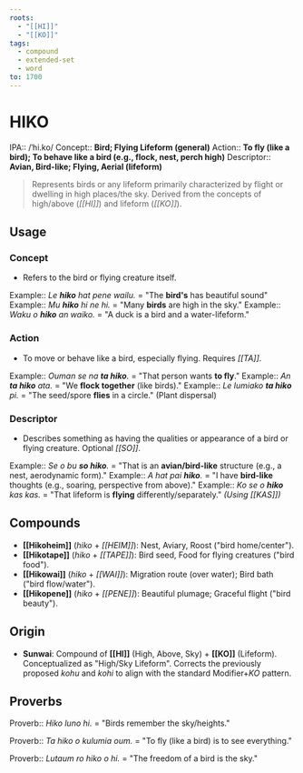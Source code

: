 ```yaml
---
roots:
  - "[[HI]]"
  - "[[KO]]"
tags:
  - compound
  - extended-set
  - word
to: 1700
---
```


# HIKO

IPA::				/ˈhi.ko/
Concept::		**Bird; Flying Lifeform (general)**
Action::		**To fly (like a bird); To behave like a bird (e.g., flock, nest, perch high)**
Descriptor::	**Avian, Bird-like; Flying, Aerial (lifeform)**

> Represents birds or any lifeform primarily characterized by flight or dwelling in high places/the sky. Derived from the concepts of high/above (*[[HI]]*) and lifeform (*[[KO]]*).

## Usage

### Concept
*   Refers to the bird or flying creature itself.

Example::   *Le **hiko** hat pene wailu.* = "The **bird's** has beautiful sound"
Example::   *Mu **hiko** hi ne hi.* = "Many **birds** are high in the sky."
Example::   *Waku o **hiko** an waiko.* = "A duck is a bird and a water-lifeform."

### Action
*   To move or behave like a bird, especially flying. Requires *[[TA]]*.

Example::   *Ouman se na **ta hiko**.* = "That person wants **to fly**."
Example::   *An **ta hiko** ata.* = "We **flock together** (like birds)."
Example::   *Le lumiako **ta hiko** pi.* = "The seed/spore **flies** in a circle." (Plant dispersal)

### Descriptor
*   Describes something as having the qualities or appearance of a bird or flying creature. Optional *[[SO]]*.

Example::   *Se o bu **so hiko**.* = "That is an **avian/bird-like** structure (e.g., a nest, aerodynamic form)."
Example::   *A hat pai **hiko**.* = "I have **bird-like** thoughts (e.g., soaring, perspective from above)."
Example::   *Ko se o **hiko** kas kas.* = "That lifeform is **flying** differently/separately." *(Using [[KAS]])*

## Compounds

*   **[[Hikoheim]]** (*hiko* + *[[HEIM]]*): Nest, Aviary, Roost ("bird home/center").
*   **[[Hikotape]]** (*hiko* + *[[TAPE]]*): Bird seed, Food for flying creatures ("bird food").
*   **[[Hikowai]]** (*hiko* + *[[WAI]]*): Migration route (over water); Bird bath ("bird flow/water").
*   **[[Hikopene]]** (*hiko* + *[[PENE]]*): Beautiful plumage; Graceful flight ("bird beauty").

## Origin

*   **Sunwai**: Compound of **[[HI]]** (High, Above, Sky) + **[[KO]]** (Lifeform). Conceptualized as "High/Sky Lifeform". Corrects the previously proposed *kohu* and *kohi* to align with the standard Modifier+*KO* pattern.

## Proverbs

Proverb:: *Hiko luno hi.* = "Birds remember the sky/heights."

Proverb:: *Ta hiko o kulumia oum.* = "To fly (like a bird) is to see everything."

Proverb:: *Lutaum ro hiko o hi.* = "The freedom of a bird is the sky."
